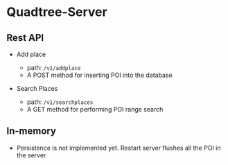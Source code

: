 # Quadtree-Server

## Rest API
* Add place
   * path: `/v1/addplace`
   * A POST method for inserting POI into the database

* Search Places
   * path: `/v1/searchplaces`
   * A GET method for performing POI range search

## In-memory
* Persistence is not implemented yet. Restart server flushes all the POI in the server.
